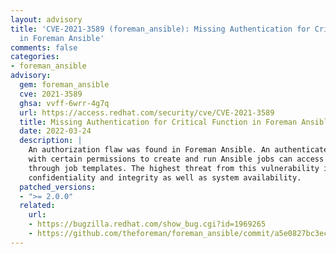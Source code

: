 ```yaml
---
layout: advisory
title: 'CVE-2021-3589 (foreman_ansible): Missing Authentication for Critical Function
  in Foreman Ansible'
comments: false
categories:
- foreman_ansible
advisory:
  gem: foreman_ansible
  cve: 2021-3589
  ghsa: vvff-6wrr-4g7q
  url: https://access.redhat.com/security/cve/CVE-2021-3589
  title: Missing Authentication for Critical Function in Foreman Ansible
  date: 2022-03-24
  description: |
    An authorization flaw was found in Foreman Ansible. An authenticated attacker
    with certain permissions to create and run Ansible jobs can access hosts
    through job templates. The highest threat from this vulnerability is to data
    confidentiality and integrity as well as system availability.
  patched_versions:
  - ">= 2.0.0"
  related:
    url:
    - https://bugzilla.redhat.com/show_bug.cgi?id=1969265
    - https://github.com/theforeman/foreman_ansible/commit/a5e0827bc3ec6c8ab82f968907857a15646305d5
---
```

